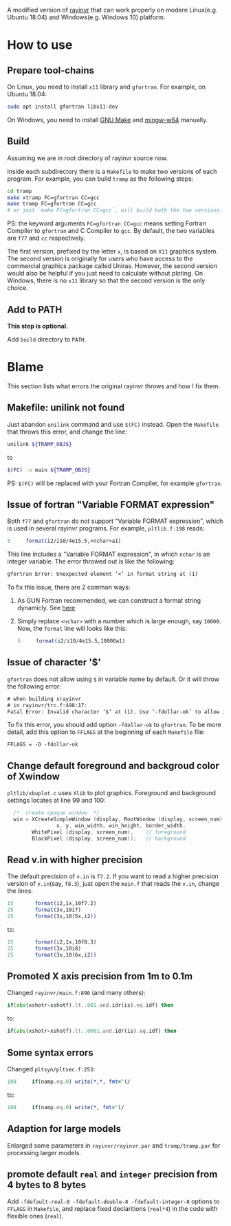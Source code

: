 A modified version of [rayinvr](http://terra.rice.edu/department/faculty/zelt/rayinvr.html) that can work properly on modern Linux(e.g. Ubuntu 18.04) and Windows(e.g. Windows 10) platform.

# How to use

## Prepare tool-chains

On Linux, you need to install `x11` library and `gfortran`. For example, on Ubuntu 18.04:

```sh
sudo apt install gfortran libx11-dev
```

On Windows, you need to install [GNU Make](http://gnuwin32.sourceforge.net/packages/make.htm) and [mingw-w64](http://www.mingw-w64.org/doku.php) manually.

## Build

Assuming we are in root directory of rayinvr source now. 

Inside each subdirectory there is a `Makefile` to make two versions of each program. For example, you can build `tramp` as the following steps:

```sh
cd tramp
make xtramp FC=gfortran CC=gcc
make tramp FC=gfortran CC=gcc
# or just `make FC=gfortran CC=gcc`, will build both the two versions.
```

PS: the keyword arguments `FC=gfortran CC=gcc` means setting Fortran Compiler to `gfortran` and C Compiler to `gcc`. By default, the two variables are `f77` and `cc` respectively.

The first version, prefixed by the letter `x`, is based on `X11` graphics system. The second version is originally for users who have access to the commercial graphics package called Uniras. However, the second version would also be helpful if you just need to calculate without ploting. On Windows, there is no `x11` library so that the second version is the only choice.

## Add to PATH

**This step is optional.**

Add `build` directory to `PATH`.

# Blame

This section lists what errors the original rayinvr throws and how I fix them.

## Makefile: unilink not found

Just abandon `unilink` command and use `$(FC)` instead. Open the `Makefile` that throws this error, and change the line:

```sh
unilink ${TRAMP_OBJS}
```

to

```sh
$(FC) -o main ${TRAMP_OBJS}
```

PS: `$(FC)` will be replaced with your Fortran Compiler, for example `gfortran`.

## Issue of fortran "Variable FORMAT expression"

Both `f77` and `gfortran` do not support "Variable FORMAT expression", which is used in several rayinvr programs. For example, `pltlib.f:198` reads:

```fortran
5     format(i2/i10/4e15.5,<nchar>a1)
```

This line includes a "Variable FORMAT expression", in which `nchar` is an integer variable. The error throwed out is like the following:

```txt
gfortran Error: Unexpected element ‘<’ in format string at (1)
```

To fix this issue, there are 2 common ways:

1. As GUN Fortran recommended, we can construct a format string dynamicly. See [here](http://gcc.gnu.org/onlinedocs/gfortran/Variable-FORMAT-expressions.html)

2. Simply replace `<nchar>` with a number which is large enough, say `10000`. Now, the `format` line will looks like this:

    ```fortran
    5     format(i2/i10/4e15.5,10000a1)
    ```

## Issue of character '$'

`gfortran` does not allow using `$` in variable name by default. Or it will throw the following error:

```txt
# when building xrayinvr
# in rayinvr/trc.f:498:17:
Fatal Error: Invalid character ‘$’ at (1). Use ‘-fdollar-ok’ to allow it as an extension compilation terminated
```

To fix this error, you should add option `-fdollar-ok` to `gfortran`. To be more detail, add this option to `FFLAGS` at the beginning of each `Makefile` file:

```make
FFLAGS = -O -fdollar-ok
```

## Change default foreground and backgroud color of Xwindow

`pltlib/xbuplot.c` uses `Xlib` to plot graphics. Foreground and background settings locates at line 99 and 100:

```c
  /*  create opaque window  */
  win = XCreateSimpleWindow (display, RootWindow (display, screen_num),
                x, y, win_width, win_height, border_width,
        WhitePixel (display, screen_num),    // foreground
        BlackPixel (display, screen_num));   // background
```

## Read v.in with higher precision

The default precision of `v.in` is `f7.2`. If you want to read a higher precision version of `v.in`(say, `f8.3`), just open the `main.f` that reads the `v.in`, change the lines:

```fortran
15       format(i2,1x,10f7.2)
25       format(3x,10i7)
25       format(3x,10(5x,i2))
```

to:

```fortran
15       format(i2,1x,10f8.3)
25       format(3x,10i8)
25       format(3x,10(6x,i2))
```

## Promoted X axis precision from 1m to 0.1m

Changed `rayinvr/main.f:890` (and many others):

```fortran
if(abs(xshotr-xshotf).lt..001.and.idr(is).eq.idf) then
```

to:

```fortran
if(abs(xshotr-xshotf).lt..0001.and.idr(is).eq.idf) then
```

## Some syntax errors

Changed `pltsyn/pltsec.f:253`:

```fortran
108     if(namp.eq.0) write(*,*, fmt="(/
```

to:

```fortran
108     if(namp.eq.0) write(*, fmt="(/
```

## Adaption for large models

Enlarged some parameters in `rayinvr/rayinvr.par` and `tramp/tramp.par` for processing larger models.

## promote default `real` and `integer` precision from 4 bytes to 8 bytes

Add `-fdefault-real-8 -fdefault-double-8 -fdefault-integer-8` options to `FFLAGS` in `Makefile`, and replace fixed declaritions (`real*4`) in the code with flexible ones (`real`).

